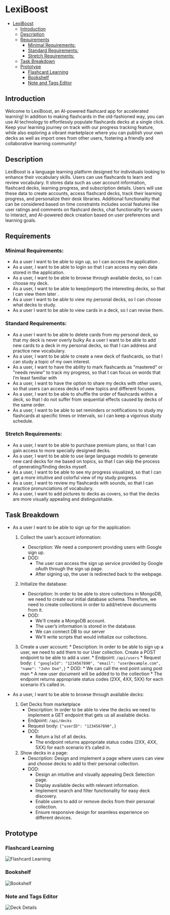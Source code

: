 # LexiBoost
- [LexiBoost](#lexiboost)
  - [Introduction](#Introuction)
  - [Description](#description)
  - [Requirements](#requirements)
    - [Minimal Requirements:](#minimal-requirements)
    - [Standard Requirements:](#standard-requirements)
    - [Stretch Requirements:](#stretch-requirements)
  - [Task Breakdown](#task-breakdown)
  - [Prototype](#prototype)
    - [Flashcard Learning](#flashcard-learning)
    - [Bookshelf](#bookshelf)
    - [Note and Tags Editor](#note-and-tags-editor)

## Introduction
Welcome to LexiBoost, an AI-powered flashcard app for accelerated learning! In addition to making flashcards in the old-fashioned way, you can use AI technology to effortlessly populate flashcards decks at a single click. Keep your learning journey on track with our progress tracking feature, while also exploring a vibrant marketplace where you can publish your own decks as well as import ones from other users, fostering a friendly and collaborative learning community!

## Description
LexiBoost is a language learning platform designed for individuals looking to enhance their vocabulary skills. Users can use flashcards to learn and review vocabulary. It stores data such as user account information, flashcard decks, learning progress, and subscription details. Users will use these data to create accounts, access flashcard decks, track their learning progress, and personalize their desk libraries. Additional functionality that can be considered based on time constraints includes social features like user ratings and comments on flashcard decks, chat functionality for users to interact, and AI-powered deck creation based on user preferences and learning goals.

## Requirements


### Minimal Requirements: 
* As a user I want to be able to sign up, so I can access the application .
* As a user, I want to be able to login so that I can access my own data stored in the application.
* As a user, I want to be able to browse through available decks, so I can choose my deck.
* As a user, I want to be able to keep(import) the interesting decks, so that I can view them later .
* As a user I want to be able to view my personal decks, so I can choose what decks to study.
* As a user I want to be able to view cards in a deck, so I can revise them.

### Standard Requirements: 
* As a user I want to be able to delete cards from my personal deck, so that my deck is never overly bulky
As a user I want to be able to add new cards to a deck in my personal decks, so that I can address and practice new vocabulary.
* As a user, I want to be able to create a new deck of flashcards, so that I can study a topic of my own interest.
* As a user, I want to have the ability to mark flashcards as "mastered" or "needs review" to track my progress, so that I can focus on words that I’m least familiar with
* As a user, I want to have the option to share my decks with other users, so that users can access decks of new topics and different focuses.
* As a user, I want to be able to shuffle the order of flashcards within a deck, so that I do not suffer from sequential effects caused by decks of the same order.
* As a user, I want to be able to set reminders or notifications to study my flashcards at specific times or intervals, so I can keep a vigorous study schedule. 


### Stretch Requirements: 
* As a user, I want to be able to purchase premium plans, so that I can gain access to more specially designed decks.
* As a user, I want to be able to use large language models to generate new card decks for me based on topics, so that I can skip the process of generating/finding decks myself.
* As a user, I want to be able to see my progress visualized, so that I can get a more intuitive and colorful view of my study progress.
* As a user, I want to review my flashcards with sounds, so that I can practice pronunciations of vocabulary.
* As a user, I want to add pictures to decks as covers, so that the decks are more visually appealing and distinguishable.


## Task Breakdown

* As a user I want to be able to sign up for the application:
    1. Collect the user’s account information:
        * Description: We need a component providing users with Google sign up.
        * DOD: 
            * The user can access the sign up service provided by Google oAuth through the sign up page.
            * After signing up, the user is redirected back to the webpage.

    2. Initialize the database:
        * Description: In order to be able to store collections in MongoDB, we need to create our initial database schema. Therefore, we need to create collections in order to add/retrieve documents from it.
        * DOD: 
            * We'll create a  MongoDB account.
            * The user’s information is stored in the database.
            * We can connect DB to our server
            * We'll write scripts that would initialize our collections. 
    3. Create a user account:
            * Description: In order to be able to sign up a user, we need to add them to our User collection. Create a POST endpoint to be able to add a user. 
            * Endpoint: `/api/users`
            * Request body:
            `{ "googleId": "1234567890", "email": "user@example.com", "name": "John Doe",}`
            * DOD: 
                * We can call the end point using post man 
                * A new user document will be added to to the collection 
                * The endpoint returns appropriate status codes (2XX, 4XX, 5XX) for each scenario it’s called in. 
  
* As a user, I want to be able to browse through available decks:
    1. Get Decks from marketplace
       * Description: In order to be able to view the decks we need to implement a GET endpoint that gets us all available decks. 
       * Endpoint: `/api/decks`
       * Request body: `{"userID": "1234567890",}` 
       * DOD: 
            * Return a list of all decks. 
            * The endpoint returns appropriate status codes (2XX, 4XX, 5XX) for each scenario it’s called in. 
    2. Show decks in a page:
        * Description: Design and implement a page where users can view and choose decks to add to their personal collection.
        * DOD: 
            * Design an intuitive and visually appealing Deck Selection page.
            * Display available decks with relevant information.
            * Implement search and filter functionality for easy deck discovery.
            * Enable users to add or remove decks from their personal collection.
            * Ensure responsive design for seamless experience on different devices.




## Prototype

### Flashcard Learning
![Flashcard Learning](design/draft/Flashcard.png)

### Bookshelf
![Bookshelf](design/draft/Bookshelf.png)

### Note and Tags Editor
![Deck Details](design/draft/NoteTags.png)

